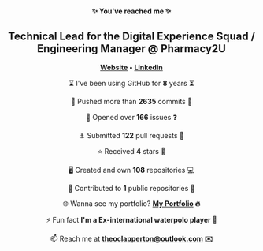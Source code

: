 
<h4 align="center">✨ You've reached me ✨</h4>
<h2 align="center">Technical Lead for the Digital Experience Squad / Engineering Manager @ Pharmacy2U</h2>

<p align="center"><strong><a href="https://www.theoclapperton.co.uk/">Website</a> • <a href="https://www.linkedin.com/in/theoclapperton/">Linkedin</a></strong></p>

<p align="center">⌛ I've been using GitHub for <b>8</b> years ⏳</p>
<p align="center">🌌 Pushed more than <b>2635</b> commits 🌠</p>
<p align="center">📖 Opened over <b>166</b> issues ❓</p>
<p align="center">⚓ Submitted <b>122</b> pull requests 📧</p>
<p align="center">⭐ Received <b>4</b> stars 🌟</p>
<p align="center">🖥️ Created and own <b>108</b> repositories 💻</p>
<p align="center">🏇 Contributed to <b>1</b> public repositories 🐚</p>
<p align="center">🌐 Wanna see my portfolio? <b><a href="https://www.theoclapperton.co.uk/">My Portfolio</a> 🔥</b></p>
<p align="center">⚡ Fun fact <b>I'm a Ex-international waterpolo player 🤽</b></p>
<p align="center">📫 Reach me at <b><a href="mailto:theoclapperton@outlook.com">theoclapperton@outlook.com</a> ✉️</b></p>
